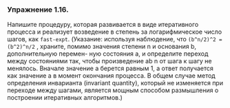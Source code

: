### Упражнение 1.16.
Напишите процедуру, которая развивается в виде итеративного процесса и реализует возведение в
степень за логарифмическое число шагов, как `fast-expt`. (Указание: используя наблюдение, что
`(b^n/2)^2 = (b^2)^n/2` , храните, помимо значения степени n и основания b, дополнительную перемен-
ную состояния a, и определите переход между состояниями так, чтобы произведение ab n от шага к
шагу не менялось. Вначале значение a берется равным 1, а ответ получается как значение a в
момент окончания процесса. В общем случае метод определения инварианта (invariant quantity),
который не изменяется при переходе между шагами, является мощным способом размышления о
построении итеративных алгоритмов.)
